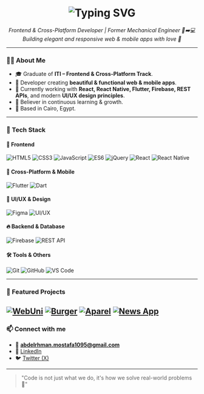 <h1 align="center">
  <img src="https://readme-typing-svg.demolab.com?font=Fira+Code&pause=1000&color=2F81F7&center=true&vCenter=true&width=500&lines=Hi+there%2C+I'm+Abdelrahman+Mostafa+%F0%9F%91%8B;Frontend+%26+Cross-Platform+Developer;Passionate+about+Clean+Code+%26+UI%2FUX" alt="Typing SVG" />
</h1>

<p align="center">
  <em>Frontend & Cross-Platform Developer | Former Mechanical Engineer 🔧➡️💻</em><br>
  <em>Building elegant and responsive web & mobile apps with love 💙</em>
</p>

---

### 👨‍💻 About Me

- 🎓 Graduate of **ITI – Frontend & Cross-Platform Track**.  
- 💼 Developer creating **beautiful & functional web & mobile apps**.  
- 🌱 Currently working with **React, React Native, Flutter, Firebase, REST APIs**, and modern **UI/UX design principles**.  
- 🧠 Believer in continuous learning & growth.  
- 📍 Based in Cairo, Egypt.  

---

### 🔨 Tech Stack

#### 🚀 Frontend
![HTML5](https://img.shields.io/badge/HTML5-E34F26?style=for-the-badge&logo=html5&logoColor=fff)
![CSS3](https://img.shields.io/badge/CSS3-1572B6?style=for-the-badge&logo=css3&logoColor=fff)
![JavaScript](https://img.shields.io/badge/JavaScript-F7DF1E?style=for-the-badge&logo=javascript&logoColor=000)
![ES6](https://img.shields.io/badge/ES6-323330?style=for-the-badge&logo=javascript&logoColor=F7DF1E)
![jQuery](https://img.shields.io/badge/jQuery-0769AD?style=for-the-badge&logo=jquery&logoColor=fff)
![React](https://img.shields.io/badge/React-61DAFB?style=for-the-badge&logo=react&logoColor=000)
![React Native](https://img.shields.io/badge/React_Native-61DAFB?style=for-the-badge&logo=react&logoColor=000)

#### 📱 Cross-Platform & Mobile
![Flutter](https://img.shields.io/badge/Flutter-02569B?style=for-the-badge&logo=flutter&logoColor=fff)
![Dart](https://img.shields.io/badge/Dart-0175C2?style=for-the-badge&logo=dart&logoColor=fff)

#### 🎨 UI/UX & Design
![Figma](https://img.shields.io/badge/Figma-F24E1E?style=for-the-badge&logo=figma&logoColor=fff)
![UI/UX](https://img.shields.io/badge/UI%2FUX-000000?style=for-the-badge&logo=adobecreativecloud&logoColor=fff)

#### 🔥 Backend & Database
![Firebase](https://img.shields.io/badge/Firebase-FFCA28?style=for-the-badge&logo=firebase&logoColor=000)
![REST API](https://img.shields.io/badge/REST_API-005571?style=for-the-badge&logo=postman&logoColor=fff)

#### 🛠 Tools & Others
![Git](https://img.shields.io/badge/Git-F05032?style=for-the-badge&logo=git&logoColor=fff)
![GitHub](https://img.shields.io/badge/GitHub-181717?style=for-the-badge&logo=github&logoColor=fff)
![VS Code](https://img.shields.io/badge/VS_Code-007ACC?style=for-the-badge&logo=visualstudiocode&logoColor=fff)

---

### 📱 Featured Projects

[![WebUni](https://github-readme-stats.vercel.app/api/pin/?username=abdelrhman-mostafa95&repo=WebUni&theme=radical)](https://github.com/abdelrhman-mostafa95/WebUni)
[![Burger](https://github-readme-stats.vercel.app/api/pin/?username=abdelrhman-mostafa95&repo=Burger&theme=radical)](https://github.com/abdelrhman-mostafa95/Burger)
[![Aparel](https://github-readme-stats.vercel.app/api/pin/?username=abdelrhman-mostafa95&repo=Aparel&theme=radical)](https://github.com/abdelrhman-mostafa95/Aparel)
[![News App](https://github-readme-stats.vercel.app/api/pin/?username=abdelrhman-mostafa95&repo=news_app&theme=radical)](https://github.com/abdelrhman-mostafa95/news_app)
---

### 📫 Connect with me

- 📧 **abdelrhman.mostafa1095@gmail.com**  
- 💼 [LinkedIn](https://www.linkedin.com/in/abdel-rahman-mostafa-saad-21947a1a4/)  
- 🐦 [Twitter (X)](https://twitter.com/Abdelrahman1095)  

---

> "Code is not just what we do, it's how we solve real-world problems 🚀"
